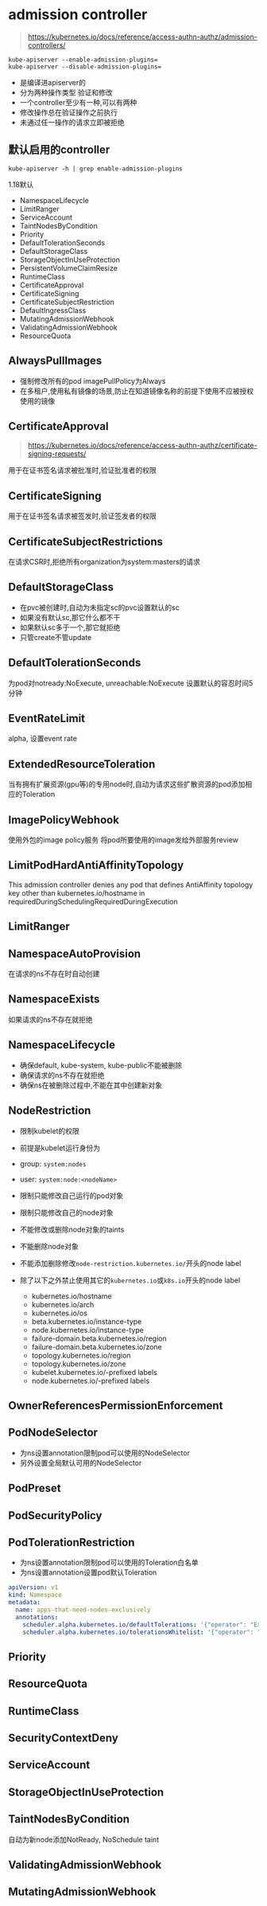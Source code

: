 # admission controller

><https://kubernetes.io/docs/reference/access-authn-authz/admission-controllers/>

```shell
kube-apiserver --enable-admission-plugins=
kube-apiserver --disable-admission-plugins=
```

- 是编译进apiserver的
- 分为两种操作类型 验证和修改
- 一个controller至少有一种,可以有两种
- 修改操作总在验证操作之前执行
- 未通过任一操作的请求立即被拒绝

## 默认启用的controller

```shell
kube-apiserver -h | grep enable-admission-plugins
```

1.18默认

- NamespaceLifecycle
- LimitRanger
- ServiceAccount
- TaintNodesByCondition
- Priority
- DefaultTolerationSeconds
- DefaultStorageClass
- StorageObjectInUseProtection
- PersistentVolumeClaimResize
- RuntimeClass
- CertificateApproval
- CertificateSigning
- CertificateSubjectRestriction
- DefaultIngressClass
- MutatingAdmissionWebhook
- ValidatingAdmissionWebhook
- ResourceQuota

## AlwaysPullImages

- 强制修改所有的pod imagePullPolicy为Always
- 在多租户,使用私有镜像的场景,防止在知道镜像名称的前提下使用不应被授权使用的镜像

## CertificateApproval

><https://kubernetes.io/docs/reference/access-authn-authz/certificate-signing-requests/>

用于在证书签名请求被批准时,验证批准者的权限

## CertificateSigning

用于在证书签名请求被签发时,验证签发者的权限

## CertificateSubjectRestrictions

在请求CSR时,拒绝所有organization为system:masters的请求

## DefaultStorageClass

- 在pvc被创建时,自动为未指定sc的pvc设置默认的sc
- 如果没有默认sc,那它什么都不干
- 如果默认sc多于一个,那它就拒绝
- 只管create不管update

## DefaultTolerationSeconds

为pod对notready:NoExecute, unreachable:NoExecute 设置默认的容忍时间5分钟

## EventRateLimit

alpha, 设置event rate

## ExtendedResourceToleration

当有拥有扩展资源(gpu等)的专用node时,自动为请求这些扩散资源的pod添加相应的Toleration

## ImagePolicyWebhook

使用外包的image policy服务
将pod所要使用的image发给外部服务review

## LimitPodHardAntiAffinityTopology

This admission controller denies any pod that defines AntiAffinity topology key other than kubernetes.io/hostname in requiredDuringSchedulingRequiredDuringExecution

## LimitRanger

## NamespaceAutoProvision

在请求的ns不存在时自动创建

## NamespaceExists

如果请求的ns不存在就拒绝

## NamespaceLifecycle

- 确保default, kube-system, kube-public不能被删除
- 确保请求的ns不存在就拒绝
- 确保ns在被删除过程中,不能在其中创建新对象

## NodeRestriction

- 限制kubelet的权限

- 前提是kubelet运行身份为
- group: `system:nodes`
- user: `system:node:<nodeName>`

- 限制只能修改自己运行的pod对象
- 限制只能修改自己的node对象
- 不能修改或删除node对象的taints
- 不能删除node对象
- 不能添加删除修改`node-restriction.kubernetes.io/`开头的node label
- 除了以下之外禁止使用其它的`kubernetes.io`或`k8s.io`开头的node label

  - kubernetes.io/hostname
  - kubernetes.io/arch
  - kubernetes.io/os
  - beta.kubernetes.io/instance-type
  - node.kubernetes.io/instance-type
  - failure-domain.beta.kubernetes.io/region
  - failure-domain.beta.kubernetes.io/zone
  - topology.kubernetes.io/region
  - topology.kubernetes.io/zone
  - kubelet.kubernetes.io/-prefixed labels
  - node.kubernetes.io/-prefixed labels

## OwnerReferencesPermissionEnforcement

## PodNodeSelector

- 为ns设置annotation限制pod可以使用的NodeSelector
- 另外设置全局默认可用的NodeSelector

## PodPreset

## PodSecurityPolicy

## PodTolerationRestriction

- 为ns设置annotation限制pod可以使用的Toleration白名单
- 为ns设置annotation设置pod默认Toleration

```yaml
apiVersion: v1
kind: Namespace
metadata:
  name: apps-that-need-nodes-exclusively
  annotations:
    scheduler.alpha.kubernetes.io/defaultTolerations: '{"operator": "Exists", "effect": "NoSchedule", "key": "dedicated-node"}'
    scheduler.alpha.kubernetes.io/tolerationsWhitelist: '{"operator": "Exists", "effect": "NoSchedule", "key": "dedicated-node"}'
```

## Priority

## ResourceQuota

## RuntimeClass

## SecurityContextDeny

## ServiceAccount

## StorageObjectInUseProtection

## TaintNodesByCondition

自动为新node添加NotReady, NoSchedule taint

## ValidatingAdmissionWebhook

## MutatingAdmissionWebhook
